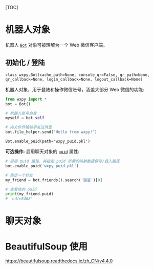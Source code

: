 [TOC]

# 机器人对象

机器人 [`Bot`](https://wxpy.readthedocs.io/zh/latest/bot.html#wxpy.Bot) 对象可被理解为一个 Web 微信客户端。

## 初始化 / 登陆 

`class wxpy.Bot(cache_path=None, console_qr=False, qr_path=None, qr_callback=None, login_callback=None, logout_callback=None)`

机器人对象，用于登陆和操作微信账号，涵盖大部分 Web 微信的功能:

```python
from wxpy import *
bot = Bot()

# 机器人账号自身
myself = bot.self

# 向文件传输助手发送消息
bot.file_helper.send('Hello from wxpy!')
```

`Bot.enable_puid(path='wxpy_puid.pkl')`

**可选操作:** 启用聊天对象的 [`puid`](https://wxpy.readthedocs.io/zh/latest/chats.html#wxpy.Chat.puid) 属性:

```python
# 启用 puid 属性，并指定 puid 所需的映射数据保存/载入路径
bot.enable_puid('wxpy_puid.pkl')

# 指定一个好友
my_friend = bot.friends().search('游否')[0]

# 查看他的 puid
print(my_friend.puid)
# 'edfe8468'
```

# 聊天对象 

# BeautifulSoup 使用
https://beautifulsoup.readthedocs.io/zh_CN/v4.4.0
